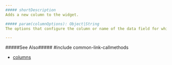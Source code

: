 ```yaml
---
##### shortDescription
Adds a new column to the widget.

##### param(columnOptions): Object|String
The options that configure the column or name of the data field for which a column should be created.

---
```

#####See Also#####
#include common-link-callmethods
- [columns](/api-reference/10%20UI%20Widgets/dxDataGrid/1%20Configuration/columns '{basewidgetpath}/Configuration/columns/')